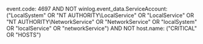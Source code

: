 event.code: 4697 AND NOT winlog.event_data.ServiceAccount: ("LocalSystem" OR "NT AUTHORITY\LocalService" OR "LocalService" OR "NT AUTHORITY\NetworkService" OR "NetworkService" OR "localSystem" OR "localService" OR "networkService") AND NOT host.name: ("CRITICAL" OR "HOSTS")

